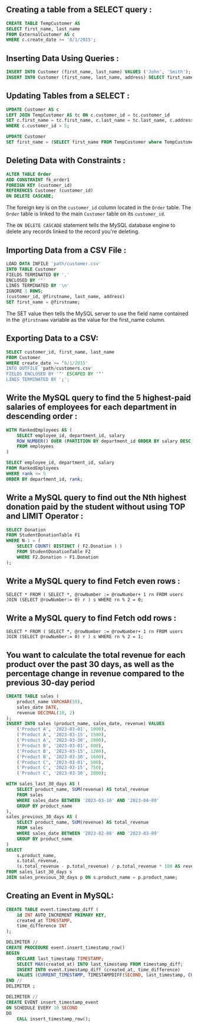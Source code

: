 ## Creating a table from a SELECT query :
```sql
CREATE TABLE TempCustomer AS
SELECT first_name, last_name
FROM ExternalCustomer AS c
WHERE c.create_date >= '8/1/2015';
```

## Inserting Data Using Queries :
```sql
INSERT INTO Customer (first_name, last_name) VALUES ('John', 'Smith');
INSERT INTO Customer (first_name, last_name, address) SELECT first_name, last_name, address FROM TempCustomer;
```

## Updating Tables from a SELECT :
```sql
UPDATE Customer AS c
LEFT JOIN TempCustomer AS tc ON c.customer_id = tc.customer_id
SET c.first_name = tc.first_name, c.last_name = tc.last_name, c.address = tc.address
WHERE c.customer_id > 5;

UPDATE Customer
SET first_name = (SELECT first_name FROM TempCustomer where TempCustomer.customer_id = Customer.customer_id);
```

## Deleting Data with Constraints :
```sql
ALTER TABLE Order
ADD CONSTRAINT fk_order1
FOREIGN KEY (customer_id)
REFERENCES Customer (customer_id)
ON DELETE CASCADE;
```
The foreign key is on the `customer_id` column located in the `Order` table. The `Order` table is linked to the main `Customer` table on its `customer_id`.

The `ON DELETE CASCADE` statement tells the MySQL database engine to delete any records linked to the record you're deleting.

## Importing Data from a CSV File :
```sql
LOAD DATA INFILE 'path/customer.csv'
INTO TABLE Customer
FIELDS TERMINATED BY ','
ENCLOSED BY '"'
LINES TERMINATED BY '\n'
IGNORE 1 ROWS;
(customer_id, @firstname, last_name, address)
SET first_name = @firstname;
```
The SET value then tells the MySQL server to use the field name contained in the` @firstname` variable as the value for the first_name column.

## Exporting Data to a CSV:
```sql
SELECT customer_id, first_name, last_name
FROM Customer
WHERE create_date >= ‘8/1/2015'
INTO OUTFILE 'path/customers.csv'
FIELDS ENCLOSED BY '"' ESCAPED BY '"'
LINES TERMINATED BY ';';
```

## Write the MySQL query to find the 5 highest-paid salaries of employees for each department in descending order :

```sql
WITH RankedEmployees AS ( 
    SELECT employee_id, department_id, salary 
    ROW_NUMBER() OVER (PARTITION BY department_id ORDER BY salary DESC) AS rank 
    FROM employees 
)

SELECT employee_id, department_id, salary 
FROM RankedEmployees 
WHERE rank <= 5 
ORDER BY department_id, rank; 
```

## Write a MySQL query to find out the Nth highest donation paid by the student without using TOP and LIMIT Operator :

```sql
SELECT Donation 
FROM StudentDonationTable F1 
WHERE N-1 = ( 
    SELECT COUNT( DISTINCT ( F2.Donation ) ) 
    FROM StudentDonationTable F2 
    WHERE F2.Donation > F1.Donation 
);
```

## Write a MySQL query to find Fetch even rows :

`SELECT * FROM ( SELECT *, @rowNumber := @rowNumber+ 1 rn FROM users JOIN (SELECT @rowNumber:= 0) r ) s WHERE rn % 2 = 0;`

## Write a MySQL query to find Fetch odd rows : 

`SELECT * FROM ( SELECT *, @rowNumber := @rowNumber+ 1 rn FROM users JOIN (SELECT @rowNumber:= 0) r ) s WHERE rn % 2 = 1;`

## You want to calculate the total revenue for each product over the past 30 days, as well as the percentage change in revenue compared to the previous 30-day period

```sql
CREATE TABLE sales (
    product_name VARCHAR(50),
    sales_date DATE,
    revenue DECIMAL(10, 2)
);
INSERT INTO sales (product_name, sales_date, revenue) VALUES 
    ('Product A', '2023-03-01', 1000), 
    ('Product A', '2023-03-15', 1500), 
    ('Product A', '2023-03-30', 2000), 
    ('Product B', '2023-03-01', 800), 
    ('Product B', '2023-03-15', 1200), 
    ('Product B', '2023-03-30', 1600),
    ('Product C', '2023-03-01', 500),
    ('Product C', '2023-03-15', 750),
    ('Product C', '2023-03-30', 1000);

WITH sales_last_30_days AS (
    SELECT product_name, SUM(revenue) AS total_revenue
    FROM sales
    WHERE sales_date BETWEEN '2023-03-10' AND '2023-04-09'
    GROUP BY product_name
),
sales_previous_30_days AS (
    SELECT product_name, SUM(revenue) AS total_revenue
    FROM sales
    WHERE sales_date BETWEEN '2023-02-08' AND '2023-03-09'
    GROUP BY product_name
)
SELECT
    s.product_name,
    s.total_revenue,
    (s.total_revenue - p.total_revenue) / p.total_revenue * 100 AS revenue_change
FROM sales_last_30_days s
JOIN sales_previous_30_days p ON s.product_name = p.product_name;
```

## Creating an Event in MySQL:
```sql
CREATE TABLE event.timestamp_diff (
    id INT AUTO_INCREMENT PRIMARY KEY,
    created_at TIMESTAMP,
    time_difference INT
);

DELIMITER //
CREATE PROCEDURE event.insert_timestamp_row()
BEGIN
    DECLARE last_timestamp TIMESTAMP;
    SELECT MAX(created_at) INTO last_timestamp FROM timestamp_diff;
    INSERT INTO event.timestamp_diff (created_at, time_difference)
    VALUES (CURRENT_TIMESTAMP, TIMESTAMPDIFF(SECOND, last_timestamp, CURRENT_TIMESTAMP));
END //
DELIMITER ;

DELIMITER //
CREATE EVENT insert_timestamp_event
ON SCHEDULE EVERY 10 SECOND
DO
    CALL insert_timestamp_row();
```